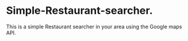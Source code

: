 # Simple-Restaurant-searcher.

This is a simple Restaurant searcher in your area using the Google maps API.
